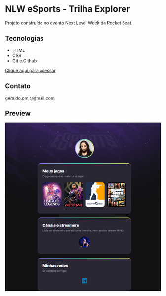 # NLW eSports - Trilha Explorer

Projeto construído no evento Next Level Week da Rocket Seat.

## Tecnologias 

- HTML
- CSS
- Git e Github

<a href="https://geraldopmj.github.io/nlw/" target="_blank">Clique aqui para acessar</a>

## Contato

geraldo.pmj@gmail.com

## Preview

![preview](./github/preview.png)

